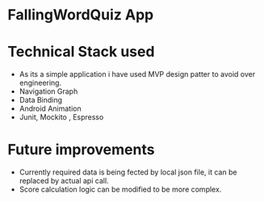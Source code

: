 # FallingWordQuiz App

# Technical Stack used
- As its a simple application i have used MVP design patter to avoid over engineering.
- Navigation Graph
- Data Binding
- Android Animation
- Junit, Mockito , Espresso

# Future improvements
- Currently required data is being fected by local json file, it can be replaced by actual api call.
- Score calculation logic can be modified to be more complex.



